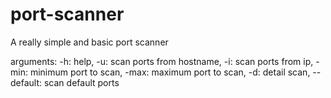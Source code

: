 # port-scanner
A really simple and basic port scanner

arguments: 
  -h: help,
  -u: scan ports from hostname,
  -i: scan ports from ip,
  -min: minimum port to scan,
  -max: maximum port to scan,
  -d: detail scan,
  --default: scan default ports
